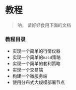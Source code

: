 # 教程

> 呐， 请好好食用下面的文档


### 教程目录

- 实现一个简单的行情仪器
- 实现一个简单的`macd`策略
- 实现一个简单的套利策略
- 实现一个交易端 
- 构建一个微服务端
- 使用分布式大规模部署节点 
